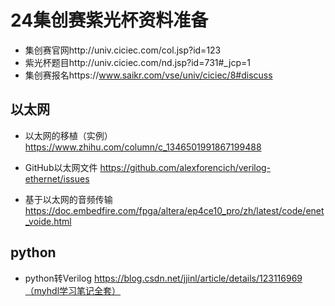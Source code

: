 # 24集创赛紫光杯资料准备

- 集创赛官网http://univ.ciciec.com/col.jsp?id=123
- 紫光杯题目http://univ.ciciec.com/nd.jsp?id=731#_jcp=1
- 集创赛报名https://www.saikr.com/vse/univ/ciciec/8#discuss

## 以太网

-  以太网的移植（实例）https://www.zhihu.com/column/c_1346501991867199488

-  GitHub以太网文件 https://github.com/alexforencich/verilog-ethernet/issues

-  基于以太网的音频传输 https://doc.embedfire.com/fpga/altera/ep4ce10_pro/zh/latest/code/enet_voide.html

## python

- python转Verilog  https://blog.csdn.net/jjinl/article/details/123116969（myhdl学习笔记全套）



